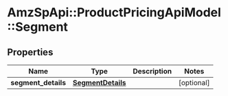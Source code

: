 # AmzSpApi::ProductPricingApiModel::Segment

## Properties
Name | Type | Description | Notes
------------ | ------------- | ------------- | -------------
**segment_details** | [**SegmentDetails**](SegmentDetails.md) |  | [optional] 

